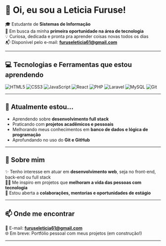 # 👋 Oi, eu sou a Leticia Furuse!

🎓 Estudante de **Sistemas de Informação**  
🚀 Em busca da minha **primeira oportunidade na área de tecnologia**  
💡 Curiosa, dedicada e pronta pra aprender coisas novas todos os dias  
📬 Disponível pelo e-mail: **furuseleticia61@gmail.com**

---

## 💻 Tecnologias e Ferramentas que estou aprendendo

![HTML5](https://img.shields.io/badge/-HTML5-E34F26?style=for-the-badge&logo=html5&logoColor=ffffff)
![CSS3](https://img.shields.io/badge/-CSS3-1572B6?style=for-the-badge&logo=css3&logoColor=ffffff)
![JavaScript](https://img.shields.io/badge/-JavaScript-F7DF1E?style=for-the-badge&logo=javascript&logoColor=000000)
![React](https://img.shields.io/badge/-React-61DAFB?style=for-the-badge&logo=react&logoColor=000000)
![PHP](https://img.shields.io/badge/-PHP-777BB4?style=for-the-badge&logo=php&logoColor=ffffff)
![Laravel](https://img.shields.io/badge/-Laravel-F55247?style=for-the-badge&logo=laravel&logoColor=ffffff)
![MySQL](https://img.shields.io/badge/-MySQL-00758F?style=for-the-badge&logo=mysql&logoColor=ffffff)
![Git](https://img.shields.io/badge/-Git-F05032?style=for-the-badge&logo=git&logoColor=ffffff)

---

## 🌱 Atualmente estou...

- Aprendendo sobre **desenvolvimento full stack**
- Praticando com **projetos acadêmicos e pessoais**
- Melhorando meus conhecimentos em **banco de dados e lógica de programação**
- Aprofundando no uso do **Git e GitHub**

---

## 📌 Sobre mim

✨ Tenho interesse em atuar em **desenvolvimento web**, seja no front-end, back-end ou full stack  
👩‍💻 Me inspiro em projetos que **melhoram a vida das pessoas com tecnologia**  
🤝 Estou aberta a **colaborações, mentorias e oportunidades de estágio**

---

## 📫 Onde me encontrar

📧 E-mail: **furuseleticia61@gmail.com**  
🌐 Em breve: Portfólio pessoal com meus projetos (em construção!)

---

<!---
LeticiaFuruse/LeticiaFuruse is a ✨ special ✨ repository because its `README.md` (this file) appears on your GitHub profile.
You can click the Preview link to take a look at your changes.
--->
